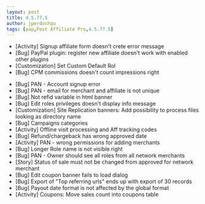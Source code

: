 ```yaml
---
layout: post
title: 4.5.77.5
author: jperdochqu
tags: [pap,Post Affiliate Pro,4.5.77.5]
---
```


- [Activity] Signup affiliate form doesn't crete error message
- [Bug] PayPal plugin: register new affiliate doesn't work with enabled other plugins
- [Customization] Set Custom Default Rol
- [Bug] CPM commissions doesn't count impressions right

<!--more-->

- [Bug] PAN - Account signup error
- [Bug] PAN - email for merchant and affiliate is not unique
- [Bug] Not refid variable in html banner
- [Bug] Edit roles privileges doesn't display info message
- [Customization] Site Replication banners: Add possibility to process files looking as directory name
- [Bug] Campaigns categories
- [Activity] Offline visit processing and Aff tracking codes
- [Bug] Refund/chargeback has wrong approved date
- [Activity] PAN - wrong permissions for adding merchants
- [Bug] Longer Role name is not visible right
- [Bug] PAN - Owner should see all roles from all network merchants
- [Story] Status of sale must not be changed from approved for network merchant
- [Bug] Edit coupon banner fails to load dialog
- [Bug] Export of &quot;Top referring urls&quot; ends up with export of 30 records
- [Bug] Payout date  format is not affected by the global format
- [Activity] Coupons: Move sales count into coupons table
